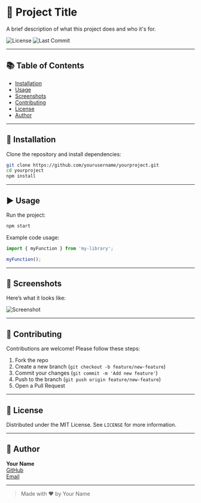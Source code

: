 # 🚀 Project Title

A brief description of what this project does and who it's for.

![License](https://img.shields.io/github/license/yourusername/yourproject)
![Last Commit](https://img.shields.io/github/last-commit/yourusername/yourproject)

---

## 📚 Table of Contents

- [Installation](#installation)
- [Usage](#usage)
- [Screenshots](#screenshots)
- [Contributing](#contributing)
- [License](#license)
- [Author](#author)

---

## 💾 Installation

Clone the repository and install dependencies:

```bash
git clone https://github.com/yourusername/yourproject.git
cd yourproject
npm install
```

---

## ▶️ Usage

Run the project:

```bash
npm start
```

Example code usage:

```js
import { myFunction } from 'my-library';

myFunction();
```

---

## 📸 Screenshots

Here’s what it looks like:

![Screenshot](screenshot.png)

---

## 🤝 Contributing

Contributions are welcome! Please follow these steps:

1. Fork the repo
2. Create a new branch (`git checkout -b feature/new-feature`)
3. Commit your changes (`git commit -m 'Add new feature'`)
4. Push to the branch (`git push origin feature/new-feature`)
5. Open a Pull Request

---

## 📄 License

Distributed under the MIT License. See `LICENSE` for more information.

---

## 👤 Author

**Your Name**  
[GitHub](https://github.com/yourusername)  
[Email](mailto:your.email@example.com)

---

> Made with ❤️ by Your Name
